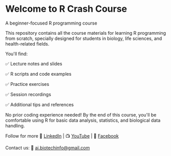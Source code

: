 # Welcome to R Crash Course
A beginner-focused R programming course 

This repository contains all the course materials for learning R programming from scratch, specially designed for students in biology, life sciences, and health-related fields.

You'll find:

✅ Lecture notes and slides

✅ R scripts and code examples

✅ Practice exercises

✅ Session recordings

✅ Additional tips and references

No prior coding experience needed!
By the end of this course, you'll be comfortable using R for basic data analysis, statistics, and biological data handling.

Follow for more 
🔗 [LinkedIn](linkedin.com/company/ai-and-biotechnology-bioinformatics) |
📺 [YouTube](https://www.youtube.com/channel/UCj3gvFgTJNZpwKKn5IwpYCg) |
📘 [Facebook](https://www.facebook.com/people/AI-and-BiotechnologyBioinformatics/61566611634266/)  

Contact us: 📧 ai.biotechinfo@gmail.com

